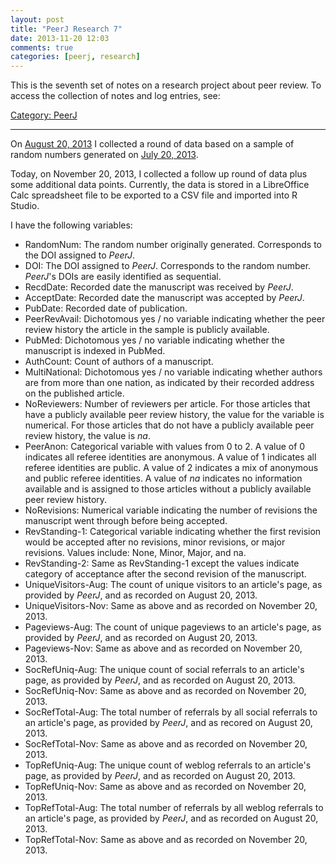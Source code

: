```yaml
---
layout: post
title: "PeerJ Research 7"
date: 2013-11-20 12:03
comments: true
categories: [peerj, research]
---
```


This is the seventh set of notes on a research project about peer
review. To access the collection of notes and log entries, see:

[Category: PeerJ](/blog/categories/peerj)

---

On [August 20, 2013](/blog/2013/08/20/peerj-research-2/) I
collected a round of data based on a sample of random numbers
generated on [July 20, 2013](/blog/2013/07/20/peerj-research/).

Today, on November 20, 2013, I collected a follow up round of data
plus some additional data points. Currently, the data is stored in
a LibreOffice Calc spreadsheet file to be exported to a CSV file
and imported into R Studio.

I have the following variables:

* RandomNum: The random number originally generated. Corresponds
  to the DOI assigned to *PeerJ*.
* DOI: The DOI assigned to *PeerJ*. Corresponds to the random
  number. *PeerJ*'s DOIs are easily identified as sequential.
* RecdDate: Recorded date the manuscript was received by *PeerJ*.
* AcceptDate: Recorded date the manuscript was accepted by
  *PeerJ*.
* PubDate: Recorded date of publication.
* PeerRevAvail: Dichotomous yes / no variable indicating whether
  the peer review history the article in the sample is publicly
  available.
* PubMed: Dichotomous yes / no variable indicating whether the
  manuscript is indexed in PubMed.
* AuthCount: Count of authors of a manuscript.
* MultiNational: Dichotomous yes / no variable indicating whether
  authors are from more than one nation, as indicated by their
  recorded address on the published article.
* NoReviewers: Number of reviewers per article. For those articles
  that have a publicly available peer review history, the value
  for the variable is numerical. For those articles that do not
  have a publicly available peer review history, the value is
  *na*.
* PeerAnon: Categorical variable with values from 0 to 2. A value
  of 0 indicates all referee identities are anonymous. A value of
  1 indicates all referee identities are public. A value of 2
  indicates a mix of anonymous and public referee identities. A
  value of *na* indicates no information available and is assigned
  to those articles without a publicly available peer review
  history.
* NoRevisions: Numerical variable indicating the number of
  revisions the manuscript went through before being accepted.
* RevStanding-1: Categorical variable indicating whether the first
  revision would be accepted after no revisions, minor revisions,
  or major revisions. Values include: None, Minor, Major, and na.
* RevStanding-2: Same as RevStanding-1 except the values indicate
  category of acceptance after the second revision of the
  manuscript.
* UniqueVisitors-Aug: The count of unique visitors to an article's
  page, as provided by *PeerJ*, and as recorded on August 20,
  2013.
* UniqueVisitors-Nov: Same as above and as recorded on November
  20, 2013.
* Pageviews-Aug: The count of unique pageviews to an article's
  page, as provided by *PeerJ*, and as recorded on August 20,
  2013.
* Pageviews-Nov: Same as above and as recorded on November 20,
  2013.
* SocRefUniq-Aug: The unique count of social referrals to an
  article's page, as provided by *PeerJ*, and as recorded on
  August 20, 2013.
* SocRefUniq-Nov: Same as above and as recorded on November 20,
  2013.
* SocRefTotal-Aug: The total number of referrals by all social
  referrals to an article's page, as provided by *PeerJ*, and as
  recored on August 20, 2013.
* SocRefTotal-Nov: Same as above and as recorded on November 20,
  2013.
* TopRefUniq-Aug: The unique count of weblog referrals to an
  article's page, as provided by *PeerJ*, and as recorded on
  August 20, 2013.
* TopRefUniq-Nov: Same as above and as recorded on November 20,
  2013.
* TopRefTotal-Aug: The total number of referrals by all weblog
  referrals to an article's page, as provided by *PeerJ*, and as
  recorded on August 20, 2013.
* TopRefTotal-Nov: Same as above and as recorded on November 20,
  2013.

